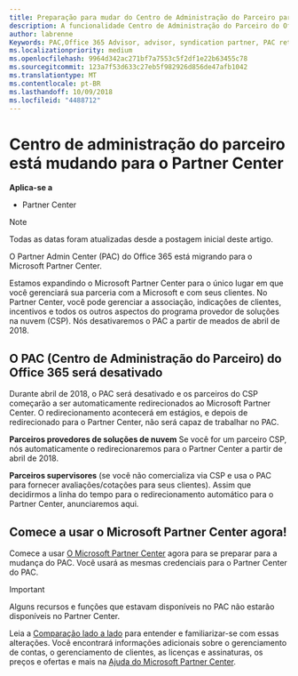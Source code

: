 ```yaml
---
title: Preparação para mudar do Centro de Administração do Parceiro para o Partner Center | Partner Center
description: A funcionalidade Centro de Administração do Parceiro do Office 365 está mudando para o Partner Center.
author: labrenne
Keywords: PAC,Office 365 Advisor, advisor, syndication partner, PAC retire, PAC retiring
ms.localizationpriority: medium
ms.openlocfilehash: 9964d342ac271bf7a7553c5f2df1e22b63455c78
ms.sourcegitcommit: 123a7f53d633c27eb5f982926d856de47afb1042
ms.translationtype: MT
ms.contentlocale: pt-BR
ms.lasthandoff: 10/09/2018
ms.locfileid: "4488712"
---
```

# <a name="partner-admin-center-is-moving-to-the-partner-center"></a>Centro de administração do parceiro está mudando para o Partner Center

**Aplica-se a**

-  Partner Center

> [!NOTE]  
>  Todas as datas foram atualizadas desde a postagem inicial deste artigo.

O Partner Admin Center (PAC) do Office 365 está migrando para o Microsoft Partner Center.

Estamos expandindo o Microsoft Partner Center para o único lugar em que você gerenciará sua parceria com a Microsoft e com seus clientes. No Partner Center, você pode gerenciar a associação, indicações de clientes, incentivos e todos os outros aspectos do programa provedor de soluções na nuvem (CSP). Nós desativaremos o PAC a partir de meados de abril de 2018.

## <a name="the-office-365-partner-admin-center-pac-will-be-retired"></a>O PAC (Centro de Administração do Parceiro) do Office 365 será desativado

Durante abril de 2018, o PAC será desativado e os parceiros do CSP começarão a ser automaticamente redirecionados ao Microsoft Partner Center. O redirecionamento acontecerá em estágios, e depois de redirecionado para o Partner Center, não será capaz de trabalhar no PAC. 

**Parceiros provedores de soluções de nuvem** Se você for um parceiro CSP, nós automaticamente o redirecionaremos para o Partner Center a partir de abril de 2018. 

**Parceiros supervisores** (se você não comercializa via CSP e usa o PAC para fornecer avaliações/cotações para seus clientes). Assim que decidirmos a linha do tempo para o redirecionamento automático para o Partner Center, anunciaremos aqui. 


## <a name="start-using-the-microsoft-partner-center-now"></a>Comece a usar o Microsoft Partner Center agora!

Comece a usar [O Microsoft Partner Center](https://partnercenter.microsoft.com/) agora para se preparar para a mudança do PAC.  Você usará as mesmas credenciais para o Partner Center do PAC. 

> [!IMPORTANT]  
> Alguns recursos e funções que estavam disponíveis no PAC não estarão disponíveis no Partner Center.

 Leia a [Comparação lado a lado](moving-from-pac-to-pc.md) para entender e familiarizar-se com essas alterações.  Você encontrará informações adicionais sobre o gerenciamento de contas, o gerenciamento de clientes, as licenças e assinaturas, os preços e ofertas e mais na [Ajuda do Microsoft Partner Center](https://partnercenter.microsoft.com/partner/help).

 